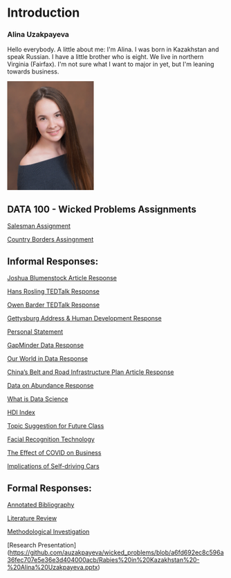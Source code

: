 # Introduction
### Alina Uzakpayeva
Hello everybody. A little about me: I'm Alina. I was born in Kazakhstan and speak Russian. I have a little brother who is eight. We live in northern Virginia (Fairfax). I'm not sure what I want to major in yet, but I'm leaning towards business. 

<img src="IMG-8784.JPG" width=200>




## DATA 100 - Wicked Problems Assignments
[Salesman Assignment](JPG_Finished_Homes.JPG)

[Country Borders Assingnment](kazakhstan.png)
## Informal Responses:
[Joshua Blumenstock Article Response](Joshua_Blumenstock_Article_Response.md)

[Hans Rosling TEDTalk Response](Hans_Rosling_TEDTalk_Response.md)

[Owen Barder TEDTalk Response](Owen_Barder_TedTalk_Response.md)

[Gettysburg Address & Human Development Response](Informal_Response_1.md)

[Personal Statement](essay_about_me_data_science.md)

[GapMinder Data Response](gap_minder_data_response.md) 

[Our World in Data Response](Our_world_in_data_response.md)

[China’s Belt and Road Infrastructure Plan Article Response](China_BRI_Response.md)

[Data on Abundance Response](data_on_abundance_response.md)

[What is Data Science](data_science_response.md)

[HDI Index](hdi_index.md)

[Topic Suggestion for Future Class](topic_suggesion.md)

[Facial Recognition Technology](facial_recognition.md)

[The Effect of COVID on Business](Pandemic_effect.md)

[Implications of Self-driving Cars](selfdriving_cars.md)
## Formal Responses:
[Annotated Bibliography](https://github.com/auzakpayeva/wicked_problems/blob/3bd7244e99b1f35cd67674665df139c5d79cf9d4/Annotated%20Bibliography_Alina%20Uzakpayeva.docx)

[Literature Review](https://github.com/auzakpayeva/wicked_problems/blob/11b6664ec88ab3777105b922b35f6d1213415fc4/Literature%20Review_Alina%20Uzakpayeva.docx)

[Methodological Investigation](https://github.com/auzakpayeva/wicked_problems/blob/7d74776e317b9b94448b0ead2ba895a18104e60a/Methodological%20Investigation_Alina%20Uzakpayeva.docx)

[Research Presentation]
(https://github.com/auzakpayeva/wicked_problems/blob/a6fd692ec8c596a36fec707e5e36e3d404000acb/Rabies%20in%20Kazakhstan%20-%20Alina%20Uzakpayeva.pptx)
